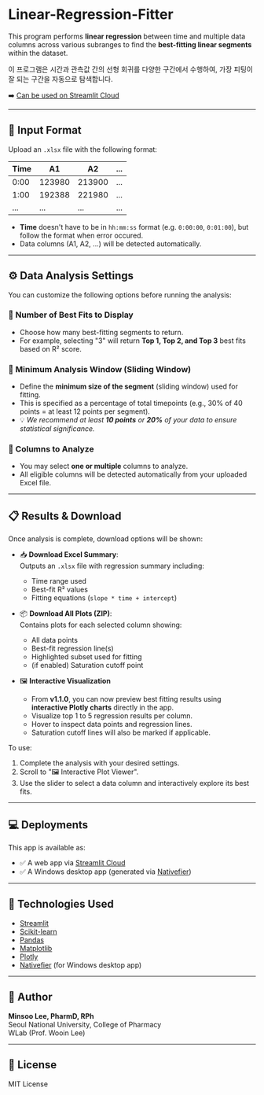 # Linear-Regression-Fitter

This program performs **linear regression** between time and multiple data columns across various subranges to find the **best-fitting linear segments** within the dataset.

이 프로그램은 시간과 관측값 간의 선형 회귀를 다양한 구간에서 수행하여, 가장 피팅이 잘 되는 구간을 자동으로 탐색합니다.

➡️ [Can be used on Streamlit Cloud](https://linear-regression-fitter-9a38ezlgjpskkj9fcwvxji.streamlit.app/)

---

## 📁 Input Format

Upload an `.xlsx` file with the following format:

| Time  | A1      | A2      | ...   |
|-------|---------|---------|-------|
| 0:00  | 123980  | 213900  | ...   |
| 1:00  | 192388  | 221980  | ...   |
| ...   | ...     | ...     | ...   |

- **Time** doesn't have to be in `hh:mm:ss` format (e.g. `0:00:00`, `0:01:00`), but follow the format when error occured.
- Data columns (A1, A2, ...) will be detected automatically.

---

## ⚙️ Data Analysis Settings

You can customize the following options before running the analysis:

### 🔹 Number of Best Fits to Display
- Choose how many best-fitting segments to return.
- For example, selecting "3" will return **Top 1, Top 2, and Top 3** best fits based on R² score.

### 🔹 Minimum Analysis Window (Sliding Window)
- Define the **minimum size of the segment** (sliding window) used for fitting.
- This is specified as a percentage of total timepoints (e.g., 30% of 40 points = at least 12 points per segment).
- 💡 *We recommend at least **10 points** or **20%** of your data to ensure statistical significance.*

### 🔹 Columns to Analyze
- You may select **one or multiple** columns to analyze.
- All eligible columns will be detected automatically from your uploaded Excel file.

---

## 📋 Results & Download

Once analysis is complete, download options will be shown:

- 📥 **Download Excel Summary**:  
  Outputs an `.xlsx` file with regression summary including:
  - Time range used
  - Best-fit R² values
  - Fitting equations (`slope * time + intercept`)

- 📦 **Download All Plots (ZIP)**:  
  Contains plots for each selected column showing:
  - All data points  
  - Best-fit regression line(s)  
  - Highlighted subset used for fitting  
  - (if enabled) Saturation cutoff point

- 🖼 **Interactive Visualization**
  - From **v1.1.0**, you can now preview best fitting results using **interactive Plotly charts** directly in the app.
  - Visualize top 1 to 5 regression results per column.
  - Hover to inspect data points and regression lines.
  - Saturation cutoff lines will also be marked if applicable.

To use:
1. Complete the analysis with your desired settings.
2. Scroll to "🖼 Interactive Plot Viewer".
3. Use the slider to select a data column and interactively explore its best fits.

---

## 💻 Deployments

This app is available as:
- ✅ A web app via [Streamlit Cloud](https://linear-regression-fitter-9a38ezlgjpskkj9fcwvxji.streamlit.app/)
- ✅ A Windows desktop app (generated via [Nativefier](https://drive.google.com/file/d/1Dfah4LvvVWkrbT37a9C-1f3nhCMH-me8/view?usp=sharing))

---

## 🧪 Technologies Used

- [Streamlit](https://streamlit.io/)
- [Scikit-learn](https://scikit-learn.org/)
- [Pandas](https://pandas.pydata.org/)
- [Matplotlib](https://matplotlib.org/)
- [Plotly](https://plotly.com/)
- [Nativefier](https://github.com/nativefier/nativefier) (for Windows desktop app)

---

## 👤 Author

**Minsoo Lee, PharmD, RPh**  
Seoul National University, College of Pharmacy  
WLab (Prof. Wooin Lee)

---

## 📄 License

MIT License
